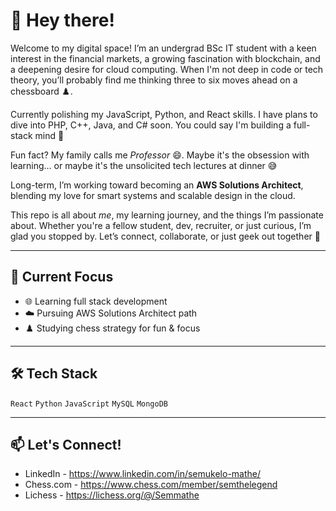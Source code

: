 # 👋 Hey there!

Welcome to my digital space! 
I’m an undergrad BSc IT student with a keen interest in the financial markets, a growing fascination with blockchain, and a deepening desire for cloud computing. 
When I'm not deep in code or tech theory, you’ll probably find me thinking three to six moves ahead on a chessboard ♟️.

Currently polishing my JavaScript, Python, and React skills. I have plans to dive into PHP, C++, Java, and C# soon. You could say I'm building a full-stack mind 🧠

Fun fact? My family calls me *Professor* 😄. Maybe it's the obsession with learning… or maybe it's the unsolicited tech lectures at dinner 😅

Long-term, I’m working toward becoming an **AWS Solutions Architect**, blending my love for smart systems and scalable design in the cloud.

This repo is all about *me*, my learning journey, and the things I’m passionate about. Whether you're a fellow student, dev, recruiter, or just curious, I’m glad you stopped by.
Let’s connect, collaborate, or just geek out together 🤍

---

## 🚀 Current Focus  
- 🌐 Learning full stack development  
- ☁️ Pursuing AWS Solutions Architect path  
- ♟️ Studying chess strategy for fun & focus  

---

## 🛠 Tech Stack
`React`
`Python`
`JavaScript`
`MySQL`
`MongoDB`

---

## 📫 Let's Connect!
- LinkedIn - https://www.linkedin.com/in/semukelo-mathe/
- Chess.com - https://www.chess.com/member/semthelegend
- Lichess - https://lichess.org/@/Semmathe


